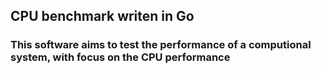 ## CPU benchmark writen in Go

### This software aims to test the performance of a computional system, with focus on the CPU performance